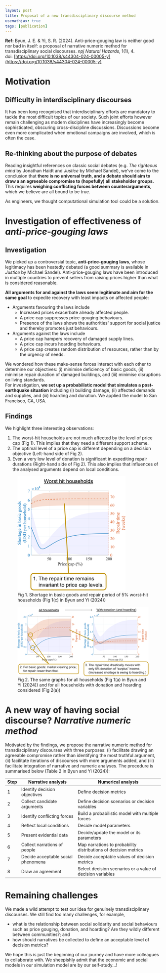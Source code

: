 ```yaml
---
layout: post
title: Proposal of a new transdisciplinary discourse method
usemathjax: true
tags: [publication]
---
```


**Ref:** Byun, J. E. & Yi, S. R. (2024). Anti-price-gouging law is neither good nor bad in itself: a proposal of narrative numeric method for transdisciplinary social discourses. *npj Natural Hazards*, 1(1), 4. <br>
doi: [https://doi.org/10.1038/s44304-024-00005-y](https://doi.org/10.1038/s44304-024-00005-y)

# Motivation

## Difficulty in interdisciplinary discourses
It has been long recognised that interdisciplinary efforts are mandatory to tackle the most difficult topics of our society. Such joint efforts however remain challenging as modern disciplines have increasingly become sophisticated, obscuring cross-discipline discussions. Discussions become even more complicated when emotional campaigns are involved, which is often the case. <br>

## Re-thinking about the purpose of debates
Reading insightful references on classic social debates (e.g. *The righteous mind* by Jonathan Haidt and *Justice* by Michael Sandel), we've come to the conclusion that **there is no universal truth, and a debate should aim to draw a an agreeable compromise to (hopefully) all stakeholder groups.** This requires **weighing conflicting forces between counterarguments,** which we believe are all bound to be true. <br>

As engineers, we thought computational simulation tool could be a solution.

# Investigation of effectiveness of *anti-price-gouging laws*

## Investigation

We picked up a controversial topic, **anti-price-gouging laws**, whose legitimacy has been heatedly debated (a good summary is available in *Justice* by Michael Sandel). Anti-price-gouging laws have been introduced in multiple countries to prevent sellers from raising prices higher than what is considered reasonable. <br>

**All arguments for and against the laws seem legitimate and aim for the same goal** to expedite recovery with least impacts on affected people: <br>
* Arguments favouring the laws include 
    * Increased prices exacerbate already affected people.
    * A price cap suppresses price-gouging behaviours.
    * Presence of the laws shows the authorities' support for social justice and thereby promotes just behaviours.
* Arguments against the laws include
    * A price cap hampers recovery of damaged supply lines.
    * A price cap incurs hoarding behaviours.
    * A price cap creates random distribution of resources, rather than by the urgency of needs.

We wondered how these make-sense forces interact with each other to determine our objectives: (i) minimise deficiency of basic goods, (ii) minimise repair duration of damaged buildings, and (iii) minimise disruptions on living standards. <br>
For investigation, **we set up a probabilistic model that simulates a post-earthquake situation** including (i) building damage, (ii) affected demands and supplies, and (iii) hoarding and donation. We applied the model to San Francisco, CA, USA.

## Findings

We highlight three interesting observations:
1. The worst-hit households are not much affected by the level of price cap (Fig 1). This implies that they need a different support scheme.
2. The optimal level of a price cap is different depending on a decision objective (Left-hand side of Fig 2).
3. Even a very low level of donation is significant in expediting repair durations (Right-hand side of Fig 2). This also implies that influences of the analysed arguments depend on local conditions.

<figure>
<img src="/assets/img/nn_paper_graph1.png" style = "width:350px">
<figcaption align="left"> Fig 1. Shortage in basic goods and repair period of 5% worst-hit households (Fig 1(c) in Byun and Yi (2024)) </figcaption>
</figure>

<figure>
<img src="/assets/img/nn_paper_graph2.png" style = "width:800px">
<figcaption align="left"> Fig 2. The same graphs for all households (Fig 1(a) in Byun and Yi (2024)) and for all households with donation and hoarding considered (Fig 2(a)) </figcaption>
</figure>

# A new way of having social discourse? *Narrative numeric method*

Motivated by the findings, we propose the narrative numeric method for transdisciplinary discourses with three purposes: (i) facilitate drawing an agreeable compromise rather than identifying the most truthful argument, (ii) facilitate iterations of discourses with more arguments added, and (iii) facilitate integration of narrative and numeric analyses. The procedure is summarised below (Table 2 in Byun and Yi (2024)):

| Step |       Narrative analysis     | Numerical analysis      |
|------|------------------------------|-------------------------|
|  1   | Identify decision objectives | Define decision metrics |
| 2 | Collect candidate arguments | Define decision scenarios or decision variables |
| 3 | Identify conflicting forces | Build a probabilistic model with multiple forces |
| 4 | Reflect local conditions | Decide model parameters |
| 5 | Present evidential data | Decide/update the model or its parameters |
| 6 | Collect narrations of people | Map narrations to probability distributions of decision metrics |
| 7 | Decide acceptable social phenomena | Decide acceptable values of decision metrics |
| 8 | Draw an agreement | Select decision scenarios or a value of decision variables |

# Remaining challenges

We made a wild attempt to test our idea for genuinely transdisciplinary discourses. We still find too many challenges, for example,
* what is the relationship between social solidarity and social behaviours such as price gouging, donation, and hoarding? Are they wildly different between communities?; and
* how should narratives be collected to define an acceptable level of decision metrics?

We hope this is just the beginning of our journey and have more colleagues to collaborate with. We sheepishly admit that the economic and social models in our simulation model are by our self-study...!

